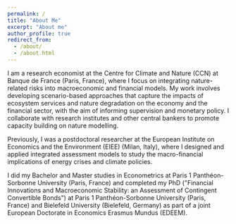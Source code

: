 ```yaml
---
permalink: /
title: "About Me"
excerpt: "About me"
author_profile: true
redirect_from: 
  - /about/
  - /about.html
---
```

I am a research economist at the Centre for Climate and Nature (CCN) at Banque de France (Paris, France), where I focus on integrating nature-related risks into macroeconomic and financial models. My work involves developing scenario-based approaches that capture the impacts of ecosystem services and nature degradation on the economy and the financial sector, with the aim of informing supervision and monetary policy. I collaborate with research institutes and other central bankers to promote capacity building on nature modelling.

Previously, I was a postdoctoral researcher at the European Institute on Economics and the Environment (EIEE) (Milan, Italy), where I designed and applied integrated assessment models to study the macro-financial implications of energy crises and climate policies.

I did my Bachelor and Master studies in Econometrics at Paris 1 Panthéon-Sorbonne University (Paris, France) and completed my PhD ("Financial Innovations and Macroeconomic Stability: an Assessment of Contingent Convertible Bonds") at Paris 1 Panthéon-Sorbonne University (Paris, France) and Bielefeld University (Bielefeld, Germany) as part of a joint European Doctorate in Economics Erasmus Mundus (EDEEM).


